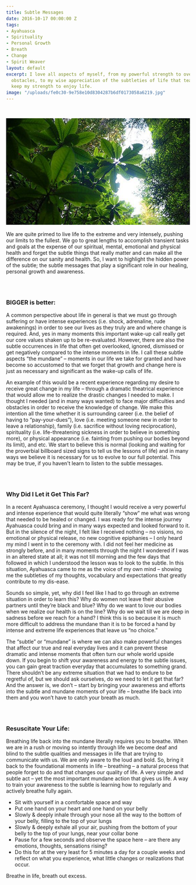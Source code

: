 ```yaml
---
title: Subtle Messages
date: 2016-10-17 00:00:00 Z
tags:
- Ayahuasca
- Spirituality
- Personal Growth
- Breath
- Change
- Spirit Weaver
layout: default
excerpt: I love all aspects of myself, from my powerful strength to overcome great
  obstacles, to my wise appreciation of the subtleties of life that teach me how to
  keep my strength to enjoy life.
image: "/uploads/fe0c30-9e758e10d8304287b6df0173058a6219.jpg"
---
```


​

​![](/uploads/versions/fe0c30-b87c3e2bb6d84ed89ef3b10cf35b8915---x----553-319x---.jpg)

We are quite primed to live life to the extreme and very intensely, pushing our limits to the fullest. We go to great lengths to accomplish transient tasks and goals at the expense of our spiritual, mental, emotional and physical health and forget the subtle things that really matter and can make all the difference on our sanity and health. So, I want to highlight the hidden power of the subtle; the subtle messages that play a significant role in our healing, personal growth and awareness.

### &nbsp;

### BIGGER is better:

A common perspective about life in general is that we must go through suffering or have intense experiences (i.e. shock, adrenaline, rude awakenings) in order to see our lives as they truly are and where change is required. And, yes in many moments this important wake-up call really get our core values shaken up to be re-evaluated. However, there are also the subtle occurrences in life that often get overlooked, ignored, dismissed or get negatively compared to the intense moments in life. I call these subtle aspects “the mundane” – moments in our life we take for granted and have become so accustomed to that we forget that growth and change here is just as necessary and significant as the wake-up calls of life.

An example of this would be a recent experience regarding my desire to receive great change in my life – through a dramatic theatrical experience that would allow me to realize the drastic changes I needed to make. I thought I needed (and in many ways wanted) to face major difficulties and obstacles in order to receive the knowledge of change. We make this intention all the time whether it is surrounding career (i.e. the belief of having to “pay-your-dues”), love (i.e. meeting someone new in order to leave a relationship), family (i.e. sacrifice without loving reciprocation), spirituality (i.e. life-threatening sickness in order to believe in something more), or physical appearance (i.e. fainting from pushing our bodies beyond its limit), and etc. We start to believe this is normal (looking and waiting for the proverbial billboard sized signs to tell us the lessons of life) and in many ways we believe it is necessary for us to evolve to our full potential. This may be true, if you haven't learn to listen to the subtle messages.&nbsp;

### &nbsp;

### Why Did I Let it Get This Far?

In a recent Ayahuasca ceremony, I thought I would receive a very powerful and intense experience that would quite literally “show” me what was wrong that needed to be healed or changed. I was ready for the intense journey Ayahuasca could bring and in many ways expected and looked forward to it. But in the silence of the night, I felt like I received nothing – no visions, no emotional or physical release, no new cognitive epiphanies – I only heard my mind I went in to the ceremony with. I did not feel her medicine as strongly before, and in many moments through the night I wondered if I was in an altered state at all; it was not till morning and the few days that followed in which I understood the lesson was to look to the subtle. In this situation, Ayahuasca came to me as the voice of my own mind – showing me the subtleties of my thoughts, vocabulary and expectations that greatly contribute to my dis-ease.

Sounds so simple, yet, why did I feel like I had to go through an extreme situation in order to learn this? Why do women not leave their abusive partners until they’re black and blue? Why do we want to love our bodies when we realize our health is on the line? Why do we wait till we are deep in sadness before we reach for a hand? I think this is so because it is much more difficult to address the mundane than it is to be forced a hand by intense and extreme life experiences that leave us “no choice.”

The “subtle” or “mundane” is where we can also make powerful changes that affect our true and real everyday lives and it can prevent these dramatic and intense moments that often turn our whole world upside down. If you begin to shift your awareness and energy to the subtle issues, you can gain great traction everyday that accumulates to something grand. There shouldn’t be any extreme situation that we had to endure to be regretful of, but we should ask ourselves, do we need to let it get that far? And the answer is, we don’t – start by bringing your awareness and efforts into the subtle and mundane moments of your life – breathe life back into them and you won’t have to catch your breath as much.

### &nbsp;

### Resuscitate Your Life:

Breathing life back into the mundane literally requires you to breathe. When we are in a rush or moving so intently through life we become deaf and blind to the subtle qualities and messages in life that are trying to communicate with us. We are only aware to the loud and bold. So, bring it back to the foundational moments in life – breathing – a natural process that people forget to do and that changes our quality of life. A very simple and subtle act – yet the most important mundane action that gives us life. A way to train your awareness to the subtle is learning how to regularly and actively breathe fully again.

* Sit with yourself in a comfortable space and way
* Put one hand on your heart and one hand on your belly
* Slowly & deeply inhale through your nose all the way to the bottom of your belly, filling to the top of your lungs
* Slowly & deeply exhale all your air, pushing from the bottom of your belly to the top of your lungs, near your collar bone
* Pause for a few seconds and observe the space here – are there any emotions, thoughts, sensations rising?
* Do this for at the very least for 5 minutes a day for a couple weeks and reflect on what you experience, what little changes or realizations that occur.


Breathe in life, breath out excess.&nbsp;